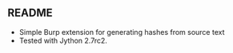 ## README ##

* Simple Burp extension for generating hashes from source text
* Tested with Jython 2.7rc2.
